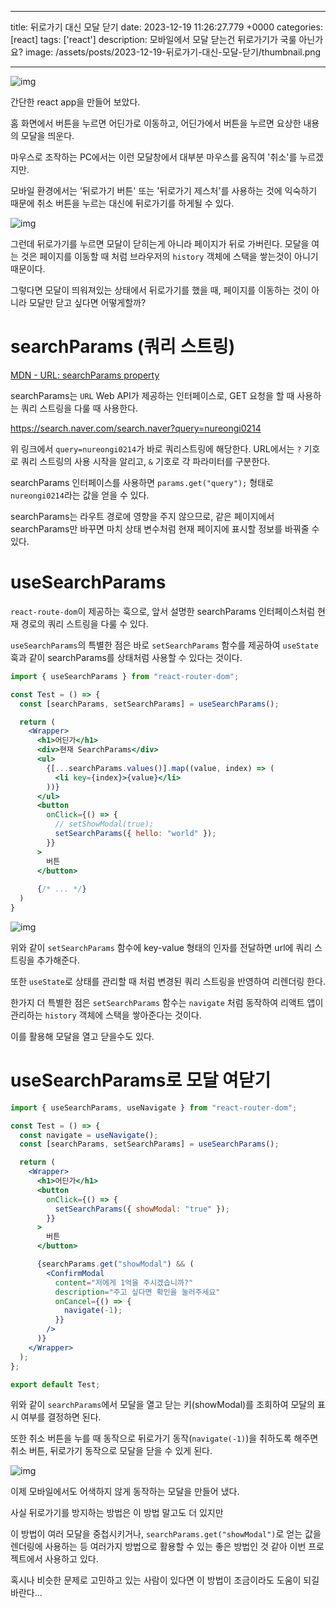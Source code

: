 

---
title: 뒤로가기 대신 모달 닫기
date: 2023-12-19 11:26:27.779 +0000
categories: [react]
tags: ['react']
description: 모바일에서 모달 닫는건 뒤로가기가 국룰 아닌가요?
image: /assets/posts/2023-12-19-뒤로가기-대신-모달-닫기/thumbnail.png

---


![img](/assets/posts/2023-12-19-뒤로가기-대신-모달-닫기/img0.png)

간단한 react app을 만들어 보았다.

홈 화면에서 버튼을 누르면 어딘가로 이동하고,
어딘가에서 버튼을 누르면 요상한 내용의 모달을 띄운다.

마우스로 조작하는 PC에서는 이런 모달창에서 대부분 마우스를 움직여 '취소'를 누르겠지만.

모바일 환경에서는 '뒤로가기 버튼' 또는 '뒤로가기 제스처'를 사용하는 것에 익숙하기 때문에 취소 버튼을 누르는 대신에 뒤로가기를 하게될 수 있다.

![img](/assets/posts/2023-12-19-뒤로가기-대신-모달-닫기/img1.png)

그런데 뒤로가기를 누르면 모달이 닫히는게 아니라 페이지가 뒤로 가버린다.
모달을 여는 것은 페이지를 이동할 때 처럼 브라우저의 `history` 객체에 스택을 쌓는것이 아니기 때문이다.

그렇다면 모달이 띄워져있는 상태에서 뒤로가기를 했을 때,
페이지를 이동하는 것이 아니라 모달만 닫고 싶다면 어떻게할까?

# searchParams (쿼리 스트링)

[MDN - URL: searchParams property](https://developer.mozilla.org/en-US/docs/Web/API/URL/searchParams)

searchParams는 `URL` Web API가 제공하는 인터페이스로, GET 요청을 할 때 사용하는 쿼리 스트링을 다룰 때 사용한다.

https://search.naver.com/search.naver?query=nureongi0214

위 링크에서 `query=nureongi0214`가 바로 쿼리스트링에 해당한다.
URL에서는 `?` 기호로 쿼리 스트링의 사용 시작을 알리고, `&` 기호로 각 파라미터를 구분한다.

searchParams 인터페이스를 사용하면 `params.get("query");` 형태로 `nureongi0214`라는 값을 얻을 수 있다.

searchParams는 라우트 경로에 영향을 주지 않으므로, 같은 페이지에서 searchParams만 바꾸면 마치 상태 변수처럼 현재 페이지에 표시할 정보를 바꿔줄 수 있다.

# useSearchParams

`react-route-dom`이 제공하는 훅으로, 앞서 설명한 searchParams 인터페이스처럼 현재 경로의 쿼리 스트링을 다룰 수 있다.

`useSearchParams`의 특별한 점은 바로 `setSearchParams` 함수를 제공하여 `useState`훅과 같이 searchParams를 상태처럼 사용할 수 있다는 것이다.

```jsx
import { useSearchParams } from "react-router-dom";

const Test = () => {
  const [searchParams, setSearchParams] = useSearchParams();

  return (
    <Wrapper>
      <h1>어딘가</h1>
      <div>현재 SearchParams</div>
      <ul>
        {[...searchParams.values()].map((value, index) => (
          <li key={index}>{value}</li>
        ))}
      </ul>
      <button
        onClick={() => {
          // setShowModal(true);
          setSearchParams({ hello: "world" });
        }}
      >
        버튼
      </button>
      
      {/* ... */}
  )
}
```

![img](/assets/posts/2023-12-19-뒤로가기-대신-모달-닫기/img2.png)

위와 같이 `setSearchParams` 함수에 key-value 형태의 인자를 전달하면 url에 쿼리 스트링을 추가해준다.

또한 `useState`로 상태를 관리할 때 처럼 변경된 쿼리 스트링을 반영하여 리렌더링 한다.

한가지 더 특별한 점은 `setSearchParams` 함수는 `navigate` 처럼 동작하여 리액트 앱이 관리하는 `history` 객체에 스택을 쌓아준다는 것이다.

이를 활용해 모달을 열고 닫을수도 있다.

# useSearchParams로 모달 여닫기

```jsx
import { useSearchParams, useNavigate } from "react-router-dom";

const Test = () => {
  const navigate = useNavigate();
  const [searchParams, setSearchParams] = useSearchParams();

  return (
    <Wrapper>
      <h1>어딘가</h1>
      <button
        onClick={() => {
          setSearchParams({ showModal: "true" });
        }}
      >
        버튼
      </button>

      {searchParams.get("showModal") && (
        <ConfirmModal
          content="저에게 1억을 주시겠습니까?"
          description="주고 싶다면 확인을 눌러주세요"
          onCancel={() => {
            navigate(-1);
          }}
        />
      )}
    </Wrapper>
  );
};

export default Test;
```

위와 같이 `searchParams`에서 모달을 열고 닫는 키(showModal)를 조회하여 모달의 표시 여부를 결정하면 된다.

또한 취소 버튼을 누를 때 동작으로 뒤로가기 동작(`navigate(-1)`)을 취하도록 해주면
취소 버튼, 뒤로가기 동작으로 모달을 닫을 수 있게 된다.

![img](/assets/posts/2023-12-19-뒤로가기-대신-모달-닫기/img3.png)

이제 모바일에서도 어색하지 않게 동작하는 모달을 만들어 냈다.

사실 뒤로가기를 방지하는 방법은 이 방법 말고도 더 있지만

이 방법이 여러 모달을 중첩시키거나, `searchParams.get("showModal")`로 얻는 값을 렌더링에 사용하는 등 여러가지 방법으로 활용할 수 있는 좋은 방법인 것 같아 이번 프로젝트에서 사용하고 있다.

혹시나 비슷한 문제로 고민하고 있는 사람이 있다면 이 방법이 조금이라도 도움이 되길 바란다...

        